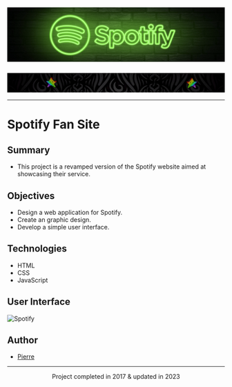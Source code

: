 <h1 align="center">
  <img src="./Assets/header.png" alt="Spotify" />
</h1>
<img src="./Assets/star.gif" alt="star" />

---

# Spotify Fan Site

## Summary
- This project is a revamped version of the Spotify website aimed at showcasing their service.

## Objectives
- Design a web application for Spotify.
- Create an graphic design.
- Develop a simple user interface.

## Technologies
- HTML
- CSS
- JavaScript

## User Interface
<img src="./Assets/UI.png" alt="Spotify" />

## Author
- [Pierre](https://github.com/Pierre-Portfolio)

---

<p align="center">Project completed in 2017 & updated in 2023</p>
